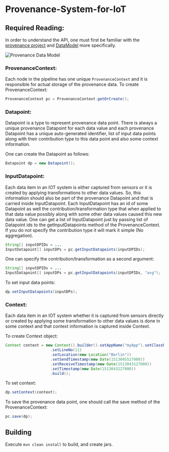 # Provenance-System-for-IoT

## Required Reading:
In order to understand the API, one must first be familiar with the [provenance project](https://github.com/Krymnos/IDP/issues/21) and [DataModel](https://github.com/Krymnos/IDP/issues/11) more specifically.

![Provenance Data Model](https://image.ibb.co/mk7CXG/Data_Model_for_IDP_V2_1.png)

### ProvenanceContext:
Each node in the pipeline has one unique `ProvenanceContext` and it is responsible for actual storage of the provenance data.
To create ProvenanceContext:

```java
ProvenanceContext pc = ProvenanceContext.getOrCreate();
```

### Datapoint:
Datapoint is a type to represent provenance data point. There is always a unique provenance Datapoint for each data value and each provenance Datapoint has a unique auto-generated identifier, list of input data points along with their contribution type to this data point and also some context information.

One can create the Datapoint as follows:

```java
Datapoint dp = new Datapoint();
```

### InputDatapoint:
Each data item in an IOT system is either captured from sensors or it is created by applying transformations to other data values. So, this information should also be part of the provenance Datapoint and that is carried inside InputDatapoint. Each InputDatapoint has an id of some Datapoint as well the contribution/transformation type that when applied to that data value possibly along with some other data values caused this new data value.
One can get a list of InputDatapoint just by passing list of Datapoint ids to the getInputDatapoints method of the ProvenanceContext. If you do not specify the contribution type it will mark it simple (No aggregation).

```java
String[] inputDPIDs = ...
InputDatapoint[] inputDPs = pc.getInputDatapoints(inputDPIDs);
```

One can specify the contribution/transformation as a second argument:

```java
String[] inputDPIDs = ...
InputDatapoint[] inputDPs = pc.getInputDatapoints(inputDPIDs, "avg");
```

To set input data points:

```java
dp.setInputDatapoints(inputDPs);
```

### Context:
Each data item in an IOT system whether it is captured from sensors directly or created by applying some transformation to other data values is done in some context and that context information is captured inside Context.

To create Context object:

```java
Context context = new Context().builder().setAppName("myApp").setClassName("MainClass.java")
                    .setLineNo(11)
                    .setLocation(new Location("Berlin"))
                    .setSendTimestamp(new Date(1513045527000))
                    .setReceiveTimestamp(new Date(1513043127000))
                    .setTimestamp(new Date(1513043227000))
                    .build();
```
                    
To set context:

```java
dp.setContext(context);
```

To save the provenance data point, one should call the save method of the ProvenanceContext:

```java
pc.save(dp);
```
## Building

Execute `mvn clean install` to build, and create jars.
